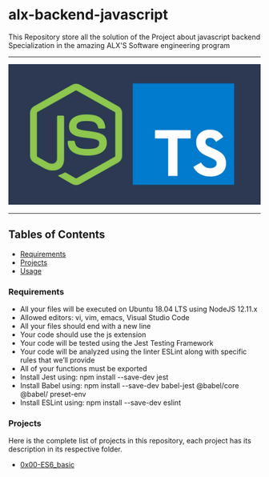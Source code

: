 # alx-backend-javascript
This Repository store all the solution of the Project about javascript backend Specialization in the amazing ALX'S Software engineering program


---


![TypeScript and Node js](/typescript-node.jpg)

---

## Tables of Contents
- [Requirements](#Requirements)
- [Projects](#Projects)
- [Usage](#Usage)

### Requirements
- All your files will be executed on Ubuntu 18.04 LTS using NodeJS 12.11.x
- Allowed editors: vi, vim, emacs, Visual Studio Code
- All your files should end with a new line
- Your code should use the js extension
- Your code will be tested using the Jest Testing Framework
- Your code will be analyzed using the linter ESLint along with specific rules  that we’ll provide
- All of your functions must be exported
- Install Jest using: npm install --save-dev jest
- Install Babel using: npm install --save-dev babel-jest @babel/core @babel/  preset-env
- Install ESLint using: npm install --save-dev eslint

### Projects
Here is the complete list of projects in this repository, each project has its description in its respective folder.

* [0x00-ES6_basic](https://github.com/bakugo90/alx-backend-javascript/tree/main/0x00-ES6_basic)